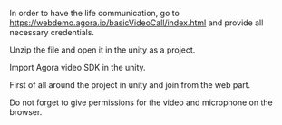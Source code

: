 In order to have the life communication, go to  https://webdemo.agora.io/basicVideoCall/index.html and provide all necessary credentials.



Unzip the file  and open it in the unity as a project.

Import Agora video SDK in the unity.

First of all around the project in unity and join from the web part.

Do not forget to give permissions for the video and microphone on the browser.
